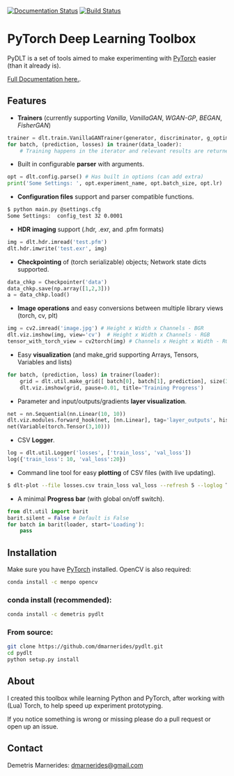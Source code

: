 [![Documentation Status](https://readthedocs.org/projects/pydlt/badge/?version=latest)](http://pydlt.readthedocs.io/en/latest/?badge=latest)
[![Build Status](https://travis-ci.org/dmarnerides/pydlt.svg?branch=master)](https://travis-ci.org/dmarnerides/pydlt)

# PyTorch Deep Learning Toolbox

PyDLT is a set of tools aimed to make experimenting with [PyTorch](http://pytorch.org/)
easier (than it already is).

[Full Documentation here.](http://pydlt.readthedocs.io/).

## Features

- **Trainers** (currently supporting *Vanilla*, *VanillaGAN*, *WGAN-GP*, *BEGAN*, *FisherGAN*)

```python
trainer = dlt.train.VanillaGANTrainer(generator, discriminator, g_optim, d_optim)
for batch, (prediction, losses) in trainer(data_loader):
    # Training happens in the iterator and relevant results are returned for each step
```
- Built in configurable **parser** with arguments.

```python
opt = dlt.config.parse() # Has built in options (can add extra)
print('Some Settings: ', opt.experiment_name, opt.batch_size, opt.lr)
```

- **Configuration files** support and parser compatible functions.

```bash
$ python main.py @settings.cfg
Some Settings:  config_test 32 0.0001
```

- **HDR imaging** support (.hdr, .exr, and .pfm formats)

```python
img = dlt.hdr.imread('test.pfm')
dlt.hdr.imwrite('test.exr', img)
```

- **Checkpointing** of (torch serializable) objects; Network state dicts supported.

```python
data_chkp = Checkpointer('data')
data_chkp.save(np.array([1,2,3]))
a = data_chkp.load()
```

- **Image operations** and easy conversions between multiple library views (torch, cv, plt)

```python
img = cv2.imread('image.jpg') # Height x Width x Channels - BGR
dlt.viz.imshow(img, view='cv')  # Height x Width x Channels - RGB
tensor_with_torch_view = cv2torch(img) # Channels x Height x Width - RGB
```

- Easy **visualization** (and make_grid supporting Arrays, Tensors, Variables and lists)

```python
for batch, (prediction, loss) in trainer(loader):
    grid = dlt.util.make_grid([ batch[0], batch[1], prediction], size(3, opt.batch_size))
    dlt.viz.imshow(grid, pause=0.01, title='Training Progress')
```

- Parameter and input/outputs/gradients **layer visualization**.

```python
net = nn.Sequential(nn.Linear(10, 10))
dlt.viz.modules.forward_hook(net, [nn.Linear], tag='layer_outputs', histogram=False)
net(Variable(torch.Tensor(3,10)))
```

- CSV **Logger**.

```python
log = dlt.util.Logger('losses', ['train_loss', 'val_loss'])
log({'train_loss': 10, 'val_loss':20})
```

- Command line tool for easy **plotting** of CSV files (with live updating).

```bash
$ dlt-plot --file losses.csv train_loss val_loss --refresh 5 --loglog True --tail 100
```

- A minimal **Progress bar** (with global on/off switch).

```python
from dlt.util import barit
barit.silent = False # Default is False
for batch in barit(loader, start='Loading'):
    pass
```

## Installation

Make sure you have [PyTorch](http://pytorch.org/) installed. OpenCV is also required:

```bash    
conda install -c menpo opencv
```

### conda install (recommended):

```bash
conda install -c demetris pydlt
```

### From source:

```bash
git clone https://github.com/dmarnerides/pydlt.git
cd pydlt
python setup.py install
```

## About

I created this toolbox while learning Python and PyTorch, after working with
(Lua) Torch, to help speed up experiment prototyping.

If you notice something is wrong or missing please do a pull request or
open up an issue.


## Contact

Demetris Marnerides: dmarnerides@gmail.com